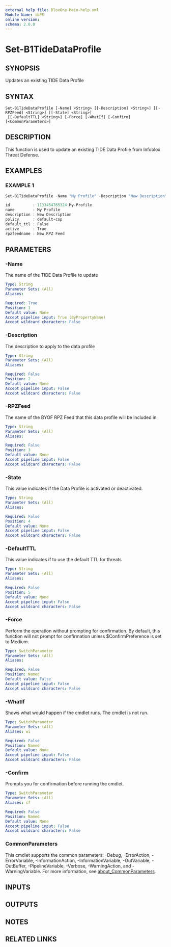 ```yaml
---
external help file: BloxOne-Main-help.xml
Module Name: ibPS
online version:
schema: 2.0.0
---
```


# Set-B1TideDataProfile

## SYNOPSIS
Updates an existing TIDE Data Profile

## SYNTAX

```
Set-B1TideDataProfile [-Name] <String> [[-Description] <String>] [[-RPZFeed] <String>] [[-State] <String>]
 [[-DefaultTTL] <String>] [-Force] [-WhatIf] [-Confirm] [<CommonParameters>]
```

## DESCRIPTION
This function is used to update an existing TIDE Data Profile from Infoblox Threat Defense.

## EXAMPLES

### EXAMPLE 1
```powershell
Set-B1TideDataProfile -Name "My Profile" -Description "New Description" -RPZFeed "New RPZ Feed" -Active $true -DefaultTTL $false

id          : 1133454765324:My-Profile
name        : My Profile
description : New Description
policy      : default-csp
default_ttl : False
active      : True
rpzfeedname : New RPZ Feed
```

## PARAMETERS

### -Name
The name of the TIDE Data Profile to update

```yaml
Type: String
Parameter Sets: (All)
Aliases:

Required: True
Position: 1
Default value: None
Accept pipeline input: True (ByPropertyName)
Accept wildcard characters: False
```

### -Description
The description to apply to the data profile

```yaml
Type: String
Parameter Sets: (All)
Aliases:

Required: False
Position: 2
Default value: None
Accept pipeline input: False
Accept wildcard characters: False
```

### -RPZFeed
The name of the BYOF RPZ Feed that this data profile will be included in

```yaml
Type: String
Parameter Sets: (All)
Aliases:

Required: False
Position: 3
Default value: None
Accept pipeline input: False
Accept wildcard characters: False
```

### -State
This value indicates if the Data Profile is activated or deactivated.

```yaml
Type: String
Parameter Sets: (All)
Aliases:

Required: False
Position: 4
Default value: None
Accept pipeline input: False
Accept wildcard characters: False
```

### -DefaultTTL
This value indicates if to use the default TTL for threats

```yaml
Type: String
Parameter Sets: (All)
Aliases:

Required: False
Position: 5
Default value: None
Accept pipeline input: False
Accept wildcard characters: False
```

### -Force
Perform the operation without prompting for confirmation.
By default, this function will not prompt for confirmation unless $ConfirmPreference is set to Medium.

```yaml
Type: SwitchParameter
Parameter Sets: (All)
Aliases:

Required: False
Position: Named
Default value: False
Accept pipeline input: False
Accept wildcard characters: False
```

### -WhatIf
Shows what would happen if the cmdlet runs.
The cmdlet is not run.

```yaml
Type: SwitchParameter
Parameter Sets: (All)
Aliases: wi

Required: False
Position: Named
Default value: None
Accept pipeline input: False
Accept wildcard characters: False
```

### -Confirm
Prompts you for confirmation before running the cmdlet.

```yaml
Type: SwitchParameter
Parameter Sets: (All)
Aliases: cf

Required: False
Position: Named
Default value: None
Accept pipeline input: False
Accept wildcard characters: False
```

### CommonParameters
This cmdlet supports the common parameters: -Debug, -ErrorAction, -ErrorVariable, -InformationAction, -InformationVariable, -OutVariable, -OutBuffer, -PipelineVariable, -Verbose, -WarningAction, and -WarningVariable. For more information, see [about_CommonParameters](http://go.microsoft.com/fwlink/?LinkID=113216).

## INPUTS

## OUTPUTS

## NOTES

## RELATED LINKS
